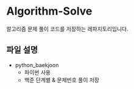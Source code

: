 # Algorithm-Solve
알고리즘 문제 풀이 코드를 저장하는 레파지토리입니다.  
  
## 파일 설명
* python_baekjoon
  * 파이썬 사용
  * 백준 단계별 & 문제번호 풀이 저장


